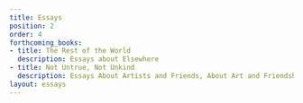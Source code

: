 ```yaml
---
title: Essays
position: 2
order: 4
forthcoming_books:
- title: The Rest of the World
  description: Essays about Elsewhere
- title: Not Untrue, Not Unkind
  description: Essays About Artists and Friends, About Art and Friendship
layout: essays
---
```


